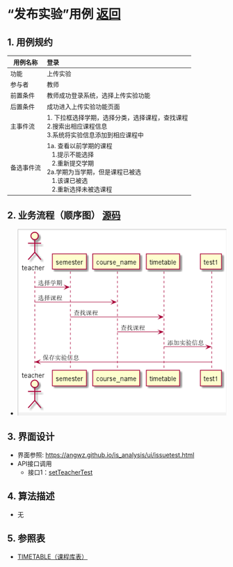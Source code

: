 # “发布实验”用例 [返回](../README.md)

## 1. 用例规约

|用例名称|登录|
|-------|:-------------|
|功能|上传实验|
|参与者|教师|
|前置条件|教师成功登录系统，选择上传实验功能|
|后置条件|成功进入上传实验功能页面|
|主事件流| 1. 下拉框选择学期，选择分类，选择课程，查找课程<br/>2.搜索出相应课程信息<br/>3.系统将实验信息添加到相应课程中
|备选事件流|1a. 查看以前学期的课程 <br/>&nbsp;&nbsp; 1.提示不能选择 <br/> &nbsp;&nbsp; 2.重新提交学期 <br/>2a.学期为当学期，但是课程已被选 <br/>&nbsp;&nbsp; 1.该课已被选 <br/> &nbsp;&nbsp; 2.重新选择未被选课程 |

## 2. 业务流程（顺序图） [源码](../src/uptest.puml)
- ![发布实验顺序图](../上传实验顺序图.png)

## 3. 界面设计
- 界面参照: https://angwz.github.io/is_analysis/ui/issuetest.html
- API接口调用
    - 接口1：[setTeacherTest](../api/setTeacherTest.md)

## 4. 算法描述
 - 无

## 5. 参照表

- [TIMETABLE（课程库表）](../DatabaseDesign.md/#TIMETABLE)